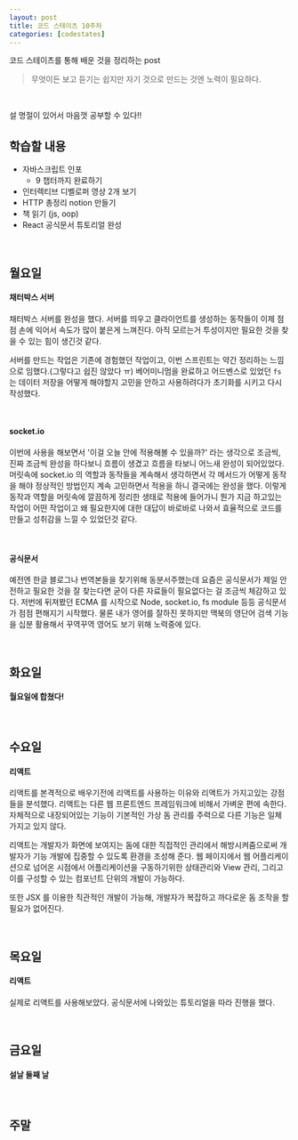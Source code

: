 ```yaml
---
layout: post
title: 코드 스테이츠 10주차
categories: [codestates]
---
```


코드 스테이츠를 통해 배운 것을 정리하는 post

> 무엇이든 보고 듣기는 쉽지만
> 자기 것으로 만드는 것엔 노력이 필요하다.

<br>

설 명절이 있어서 마음껏 공부할 수 있다!!

## 학습할 내용

- 자바스크립트 인포
  - 9 챕터까지 완료하기
- 인터렉티브 디벨로퍼 영상 2개 보기
- HTTP 총정리 notion 만들기
- 책 읽기 (js, oop)
- React 공식문서 튜토리얼 완성

<br>

## 월요일

#### 채터박스 서버

채터박스 서버를 완성을 했다. 서버를 띄우고 클라이언트를 생성하는 동작들이 이제 점점 손에 익어서 속도가 많이 붙은게 느껴진다. 아직 모르는거 투성이지만 필요한 것을 찾을 수 있는 힘이 생긴것 같다.

서버를 만드는 작업은 기존에 경험했던 작업이고, 이번 스프린트는 약간 정리하는 느낌으로 임했다.(그렇다고 쉽진 않았다 ㅠ) 베어미니멈을 완료하고 어드벤스로 있었던 `fs` 는 데이터 저장을 어떻게 해야할지 고민을 안하고 사용하려다가 초기화를 시키고 다시 작성했다. 

<br>

#### socket.io

이번에 사용을 해보면서 '이걸 오늘 안에 적용해볼 수 있을까?' 라는 생각으로 조금씩, 진짜 조금씩 완성을 하다보니 흐름이 생겼고 흐름을 타보니 어느새 완성이 되어있었다. 머릿속에 socket.io 의 역할과 동작들을 계속해서 생각하면서 각 메서드가 어떻게 동작을 해야 정상적인 방법인지 계속 고민하면서 적용을 하니 결국에는 완성을 했다. 이렇게 동작과 역할을 머릿속에 깔끔하게 정리한 생태로 적용에 들어가니 뭔가 지금 하고있는 작업이 어떤 작업이고 왜 필요한지에 대한 대답이 바로바로 나와서 효율적으로 코드를 만들고 성취감을 느낄 수 있었던것 같다.

<br>

#### 공식문서

예전엔 한글 블로그나 번역본들을 찾기위해 동분서주했는데 요즘은 공식문서가 제일 안전하고 필요한 것을 잘 찾는다면 굳이 다른 자료들이 필요없다는 걸 조금씩 체감하고 있다. 저번에 뒤져봤던 ECMA 를 시작으로 Node, socket.io, fs module 등등 공식문서가 점점 편해지기 시작했다. 물론 내가 영어를 잘하진 못하지만 맥북의 영단어 검색 기능을 십분 활용해서 꾸역꾸역 영어도 보기 위해 노력중에 있다.

<br>

## 화요일

#### 월요일에 합쳤다!

<br>

## 수요일

#### 리액트

리액트를 본격적으로 배우기전에 리액트를 사용하는 이유와 리액트가 가지고있는 강점들을 분석했다. 리액트는 다른 웹 프론트엔드 프레임워크에 비해서 가벼운 편에 속한다. 자체적으로 내장되어있는 기능이 기본적인 가상 돔 관리를 주력으로 다른 기능은 일체 가지고 있지 않다. 

리액트는 개발자가 화면에 보여지는 돔에 대한 직접적인 관리에서 해방시켜줌으로써 개발자가 기능 개발에 집중할 수 있도록 환경을 조성해 준다. 웹 페이지에서 웹 어플리케이션으로 넘어온 시점에서 어플리케이션을 구동하기위한 상태관리와 View 관리, 그리고 이를 구성할 수 있는 컴포넌트 단위의 개발이 가능하다.

또한 JSX 를 이용한 직관적인 개발이 가능해, 개발자가 복잡하고 까다로운 돔 조작을 할 필요가 없어진다.

<br>

## 목요일

#### 리액트

실제로 리액트를 사용해보았다. 공식문서에 나와있는 튜토리얼을 따라 진행을 했다. 

<br>

## 금요일

#### 설날 둘째 날

<br>

## 주말

